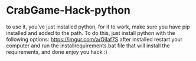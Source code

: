 # CrabGame-Hack-python
to use it, you've just installed python, for it to work, make sure you have pip installed and added to the path. To do this, just install python with the following options: https://imgur.com/a/OjIaf7S after installed restart your computer and run the installrequirements.bat file that will install the requirements, and done enjoy you hack :)
